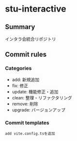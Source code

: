 # stu-interactive

## Summary

インタラ会統合リポジトリ

## Commit rules

### Categories

- add: 新規追加
- fix: 修正
- update: 機能修正・追加
- clean: 整理・リファクタリング
- remove: 削除
- upgrade: バージョンアップ

### Commit templates

```:powershell
add vite.config.tsを追加
```
